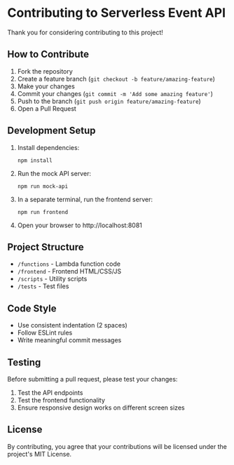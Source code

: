 # Contributing to Serverless Event API

Thank you for considering contributing to this project!

## How to Contribute

1. Fork the repository
2. Create a feature branch (`git checkout -b feature/amazing-feature`)
3. Make your changes
4. Commit your changes (`git commit -m 'Add some amazing feature'`)
5. Push to the branch (`git push origin feature/amazing-feature`)
6. Open a Pull Request

## Development Setup

1. Install dependencies:
   ```
   npm install
   ```

2. Run the mock API server:
   ```
   npm run mock-api
   ```

3. In a separate terminal, run the frontend server:
   ```
   npm run frontend
   ```

4. Open your browser to http://localhost:8081

## Project Structure

- `/functions` - Lambda function code
- `/frontend` - Frontend HTML/CSS/JS
- `/scripts` - Utility scripts
- `/tests` - Test files

## Code Style

- Use consistent indentation (2 spaces)
- Follow ESLint rules
- Write meaningful commit messages

## Testing

Before submitting a pull request, please test your changes:

1. Test the API endpoints
2. Test the frontend functionality
3. Ensure responsive design works on different screen sizes

## License

By contributing, you agree that your contributions will be licensed under the project's MIT License.